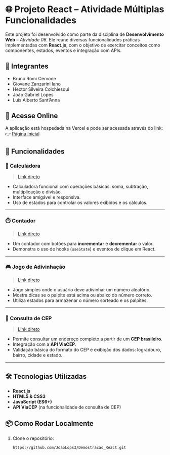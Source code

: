 # 🌐 Projeto React – Atividade Múltiplas Funcionalidades

Este projeto foi desenvolvido como parte da disciplina de **Desenvolvimento Web** – *Atividade 06*. Ele reúne diversas funcionalidades práticas implementadas com **React.js**, com o objetivo de exercitar conceitos como componentes, estados, eventos e integração com APIs.

## 👥 Integrantes

- Bruno Romi Cervone  
- Giovane Zanzarini Iano  
- Hector Silveira Colchiesqui  
- João Gabriel Lopes  
- Luís Alberto Sant’Anna  

## 🔗 Acesse Online

A aplicação está hospedada na Vercel e pode ser acessada através do link:  
👉 [Página Inicial](https://demostracao-react-nfjdg9r58-joaolops3s-projects.vercel.app/)

## 🧩 Funcionalidades

### 🧮 Calculadora
> [Link direto](https://demostracao-react-nfjdg9r58-joaolops3s-projects.vercel.app/calculadora)

- Calculadora funcional com operações básicas: soma, subtração, multiplicação e divisão.
- Interface amigável e responsiva.
- Uso de estados para controlar os valores exibidos e os cálculos.

---

### ⏱️ Contador
> [Link direto](https://demostracao-react-nfjdg9r58-joaolops3s-projects.vercel.app/contador)

- Um contador com botões para **incrementar** e **decrementar** o valor.
- Demonstra o uso de hooks (`useState`) e eventos de clique em React.

---

### 🎮 Jogo de Adivinhação
> [Link direto](https://demostracao-react-nfjdg9r58-joaolops3s-projects.vercel.app/jogo)

- Jogo simples onde o usuário deve adivinhar um número aleatório.
- Mostra dicas se o palpite está acima ou abaixo do número correto.
- Utiliza estados para armazenar o número sorteado e os palpites.

---

### 📍 Consulta de CEP
> [Link direto](https://demostracao-react-nfjdg9r58-joaolops3s-projects.vercel.app/cep)

- Permite consultar um endereço completo a partir de um **CEP brasileiro**.
- Integração com a **API ViaCEP**.
- Validação básica do formato do CEP e exibição dos dados: logradouro, bairro, cidade e estado.

---

## 🛠️ Tecnologias Utilizadas

- **React.js**
- **HTML5 & CSS3**
- **JavaScript (ES6+)**
- **API ViaCEP** (na funcionalidade de consulta de CEP)

## 📦 Como Rodar Localmente

1. Clone o repositório:
   ```bash
   https://github.com/JoaoLops3/Demostracao_React.git
